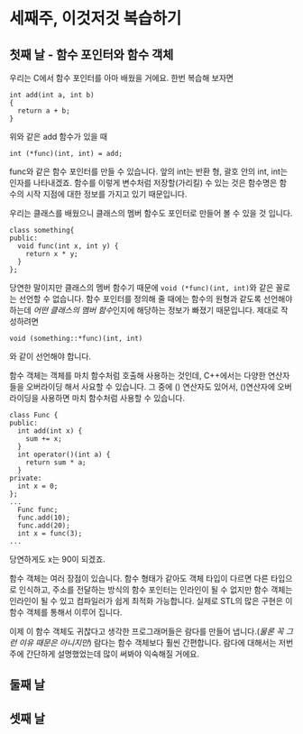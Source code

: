 # 세째주, 이것저것 복습하기

## 첫째 날 - 함수 포인터와 함수 객체
우리는 C에서 함수 포인터를 아마 배웠을 거에요. 한번 복습해 보자면
```
int add(int a, int b)
{
  return a + b;
}
```
위와 같은 add 함수가 있을 때
```
int (*func)(int, int) = add;
```
func와 같은 함수 포인터를 만들 수 있습니다. 앞의 int는 반환 형, 괄호 안의 int, int는 인자를 나타내겠죠. 함수를 이렇게 변수처럼 저장할(가리킬) 수 있는 것은 함수명은 함수의 시작 지점에 대한 정보를 가지고 있기 때문입니다.

우리는 클래스를 배웠으니 클래스의 멤버 함수도 포인터로 만들어 볼 수 있을 것 입니다.
```
class something{
public:
  void func(int x, int y) {
    return x * y;
  }
};
```
당연한 말이지만 클래스의 멤버 함수기 때문에 `void (*func)(int, int)`와 같은 꼴로는 선언할 수 없습니다. 함수 포인터를 정의해 줄 때에는 함수의 원형과 같도록 선언해야 하는데 *어떤 클래스의 멤버 함수*인지에 해당하는 정보가 빠졌기 때문입니다. 제대로 작성하려면
```
void (something::*func)(int, int)
```
와 같이 선언해야 합니다.

함수 객체는 객체를 마치 함수처럼 호출해 사용하는 것인데, C++에서는 다양한 연산자들을 오버라이딩 해서 사요할 수 있습니다. 그 중에 () 연산자도 있어서, ()연산자에 오버라이딩을 사용하면 마치 함수처럼 사용할 수 있습니다.
```
class Func {
public:
  int add(int x) {
    sum += x;
  }
  int operator()(int a) {
    return sum * a;
  }
private:
  int x = 0;
};
...
  Func func;
  func.add(10);
  func.add(20);
  int x = func(3);
...
```
당연하게도 x는 90이 되겠죠. 

함수 객체는 여러 장점이 있습니다. 함수 형태가 같아도 객체 타입이 다르면 다른 타입으로 인식하고, 주소를 전달하는 방식의 함수 포인터는 인라인이 될 수 없지만 함수 객체는 인라인이 될 수 있고 컴파일러가 쉽게 최적화 가능합니다.
실제로 STL의 많은 구현은 이 함수 객체를 통해서 이루어 집니다.

이제 이 함수 객체도 귀찮다고 생각한 프로그래머들은 람다를 만들어 냅니다.(*물론 꼭 그런 이유 때문은 아니지만*) 람다는 함수 객체보다 훨씬 간편합니다. 람다에 대해서는 저번 주에 간단하게 설명했었는데 많이 써봐야 익숙해질 거에요.


## 둘째 날


## 셋째 날

